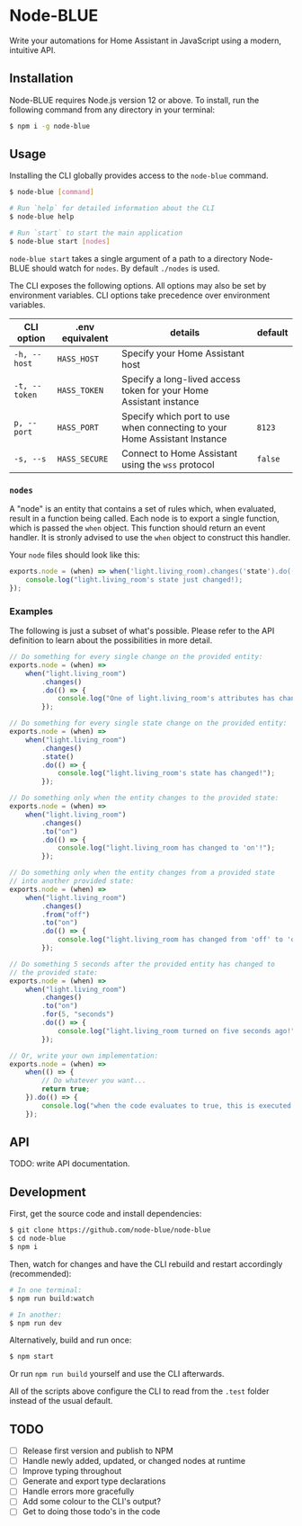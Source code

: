 # Node-BLUE

Write your automations for Home Assistant in JavaScript using a modern, intuitive API.

## Installation

Node-BLUE requires Node.js version 12 or above. To install, run the following command from any directory in your terminal:

```sh
$ npm i -g node-blue
```

## Usage

Installing the CLI globally provides access to the `node-blue` command.

```sh
$ node-blue [command]

# Run `help` for detailed information about the CLI
$ node-blue help

# Run `start` to start the main application
$ node-blue start [nodes]
```

`node-blue start` takes a single argument of a path to a directory Node-BLUE should watch for `nodes`. By default `./nodes` is used.

The CLI exposes the following options. All options may also be set by environment variables. CLI options take precedence over environment variables.

| CLI option    | .env equivalent | details                                                                   | default |
| ------------- | --------------- | ------------------------------------------------------------------------- | ------- |
| `-h, --host`  | `HASS_HOST`     | Specify your Home Assistant host                                          |         |
| `-t, --token` | `HASS_TOKEN`    | Specify a long-lived access token for your Home Assistant instance        |         |
| `p, --port`   | `HASS_PORT`     | Specify which port to use when connecting to your Home Assistant Instance | `8123`  |
| `-s, --s`     | `HASS_SECURE`   | Connect to Home Assistant using the `wss` protocol                        | `false` |

### `nodes`

A "node" is an entity that contains a set of rules which, when evaluated, result in a function being called. Each node is to export
a single function, which is passed the `when` object. This function should return an event handler. It is stronly advised to use the
`when` object to construct this handler.

Your `node` files should look like this:

```js
exports.node = (when) => when('light.living_room).changes('state').do(() => {
    console.log("light.living_room's state just changed!);
});
```

### Examples

The following is just a subset of what's possible. Please refer to the API definition to learn about the possibilities in more detail.

```js
// Do something for every single change on the provided entity:
exports.node = (when) =>
    when("light.living_room")
        .changes()
        .do(() => {
            console.log("One of light.living_room's attributes has changed!");
        });

// Do something for every single state change on the provided entity:
exports.node = (when) =>
    when("light.living_room")
        .changes()
        .state()
        .do(() => {
            console.log("light.living_room's state has changed!");
        });

// Do something only when the entity changes to the provided state:
exports.node = (when) =>
    when("light.living_room")
        .changes()
        .to("on")
        .do(() => {
            console.log("light.living_room has changed to 'on'!");
        });

// Do something only when the entity changes from a provided state
// into another provided state:
exports.node = (when) =>
    when("light.living_room")
        .changes()
        .from("off")
        .to("on")
        .do(() => {
            console.log("light.living_room has changed from 'off' to 'on'!");
        });

// Do something 5 seconds after the provided entity has changed to
// the provided state:
exports.node = (when) =>
    when("light.living_room")
        .changes()
        .to("on")
        .for(5, "seconds")
        .do(() => {
            console.log("light.living_room turned on five seconds ago!");
        });

// Or, write your own implementation:
exports.node = (when) =>
    when(() => {
        // Do whatever you want...
        return true;
    }).do(() => {
        console.log("when the code evaluates to true, this is executed!");
    });
```

## API

TODO: write API documentation.

## Development

First, get the source code and install dependencies:

```sh
$ git clone https://github.com/node-blue/node-blue
$ cd node-blue
$ npm i
```

Then, watch for changes and have the CLI rebuild and restart accordingly (recommended):

```sh
# In one terminal:
$ npm run build:watch

# In another:
$ npm run dev
```

Alternatively, build and run once:

```sh
$ npm start
```

Or run `npm run build` yourself and use the CLI afterwards.

All of the scripts above configure the CLI to read from the `.test` folder instead of the usual default.

## TODO

-   [ ] Release first version and publish to NPM
-   [ ] Handle newly added, updated, or changed nodes at runtime
-   [ ] Improve typing throughout
-   [ ] Generate and export type declarations
-   [ ] Handle errors more gracefully
-   [ ] Add some colour to the CLI's output?
-   [ ] Get to doing those todo's in the code
